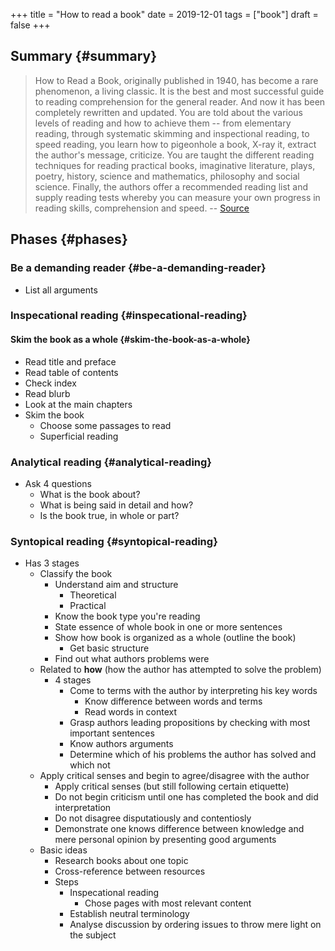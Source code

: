+++
title = "How to read a book"
date = 2019-12-01
tags = ["book"]
draft = false
+++

## Summary {#summary}

> How to Read a Book, originally published in 1940, has become a rare phenomenon, a living classic. It is the best and most successful guide to reading comprehension for the general reader. And now it has been completely rewritten and updated. You are told about the various levels of reading and how to achieve them -- from elementary reading, through systematic skimming and inspectional reading, to speed reading, you learn how to pigeonhole a book, X-ray it, extract the author's message, criticize. You are taught the different reading techniques for reading practical books, imaginative literature, plays, poetry, history, science and mathematics, philosophy and social science. Finally, the authors offer a recommended reading list and supply reading tests whereby you can measure your own progress in reading skills, comprehension and speed. -- [Source](https://www.goodreads.com/book/show/567610.How%5Fto%5FRead%5Fa%5FBook)


## Phases {#phases}


### Be a demanding reader {#be-a-demanding-reader}

-   List all arguments


### Inspecational reading {#inspecational-reading}


#### Skim the book as a whole {#skim-the-book-as-a-whole}

-   Read title and preface
-   Read table of contents
-   Check index
-   Read blurb
-   Look at the main chapters
-   Skim the book
    -   Choose some passages to read
    -   Superficial reading


### Analytical reading {#analytical-reading}

-   Ask 4 questions
    -   What is the book about?
    -   What is being said in detail and how?
    -   Is the book true, in whole or part?


### Syntopical reading {#syntopical-reading}

-   Has 3 stages
    -   Classify the book
        -   Understand aim and structure
            -   Theoretical
            -   Practical
        -   Know the book type you're reading
        -   State essence of whole book in one or more sentences
        -   Show how book is organized as a whole (outline the book)
            -   Get basic structure
        -   Find out what authors problems were
    -   Related to **how** (how the author has attempted to solve the problem)
        -   4 stages
            -   Come to terms with the author by interpreting his key words
                -   Know difference between words and terms
                -   Read words in context
            -   Grasp authors leading propositions by checking with most important sentences
            -   Know authors arguments
            -   Determine which of his problems the author has solved and which not
    -   Apply critical senses and begin to agree/disagree with the author
        -   Apply critical senses (but still following certain etiquette)
        -   Do not begin criticism until one has completed the book and did interpretation
        -   Do not disagree disputatiously and contentiosly
        -   Demonstrate one knows difference between knowledge and mere personal opinion by presenting good arguments
    -   Basic ideas
        -   Research books about one topic
        -   Cross-reference between resources
        -   Steps
            -   Inspecational reading
                -   Chose pages with most relevant content
            -   Establish neutral terminology
            -   Analyse discussion by ordering issues to throw mere light on the subject